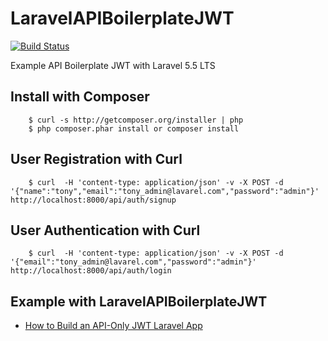# LaravelAPIBoilerplateJWT

[![Build Status](https://travis-ci.org/Tony133/LaravelAPIBoilerplateJWT.svg?branch=master)](https://travis-ci.org/Tony133/LaravelAPIBoilerplateJWT)

Example API Boilerplate JWT with Laravel 5.5 LTS

## Install with Composer

```
    $ curl -s http://getcomposer.org/installer | php
    $ php composer.phar install or composer install
```

## User Registration with Curl
```	
	$ curl  -H 'content-type: application/json' -v -X POST -d '{"name":"tony","email":"tony_admin@lavarel.com","password":"admin"}' http://localhost:8000/api/auth/signup
```
## User Authentication with Curl
```
	$ curl  -H 'content-type: application/json' -v -X POST -d '{"email":"tony_admin@lavarel.com","password":"admin"}' http://localhost:8000/api/auth/login
```
## Example with LaravelAPIBoilerplateJWT

* [How to Build an API-Only JWT Laravel App](https://github.com/Tony133/LaravelAPIBoilerplateJWTBook)
